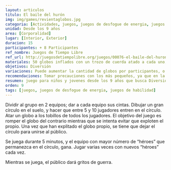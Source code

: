 ```yaml
---
layout: articulos
titulo: El baile del hurón
img: img/games/revientaglobos.jpg
categoria: [Actividades, juegos, juegos de desfogue de energia, juegos de habilidad]
unidad: Desde los 9 años
area: [Corporalidad]
lugar: [Interior, Exterior]
duracion: 15
participantes: + 8 Participantes
ref_nombre: Juegos de Tiempo Libre
ref_url: http://juegosdetiempolibre.org/juegos/00076-el-baile-del-huron/
materiales: 50 globos inflados con un trozo de cuerda atado a cada uno, cinta o cuerda para marcar un círculo en el suelo, (opcional 10 cintas de cabeza negras con una pluma, 10 cintas de cabeza blancas con una pluma).
objetivos: Diversión
variaciones: Puede aumentar la cantidad de globos por participantes, o colocarlos en otras partes del cuerpo.
recomendaciones: Tomar precauciones con los más pequeños, ya que en la rapidez de la actividad pueden salir lastimados.
resumen: juego para niños y jovenes desde los 9 años que busca Diversión y estimulo de la corporalidad
orden: 9
tags: [juegos, juegos de desfogue de energia, juegos de habilidad]
---
```

Dividir al grupo en 2 equipos; dar a cada equipo sus cintas. Dibujar un gran círculo en el suelo, y hacer que entre 5 y 10 jugadores entren en el círculo. Atar un globo a los tobillos de todos los jugadores. El objetivo del juego es romper el globo del contrario mientras que se intenta evitar que exploten el propio. Una vez que han explitado el globo propio, se tiene que dejar el círculo para unirse al público.

Se juega durante 5 minutos, y el equipo con mayor número de “héroes” que permanezca en el círculo, gana. Jugar varias veces con nuevos “héroes” cada vez.

Mientras se juega, el público dará gritos de guerra.